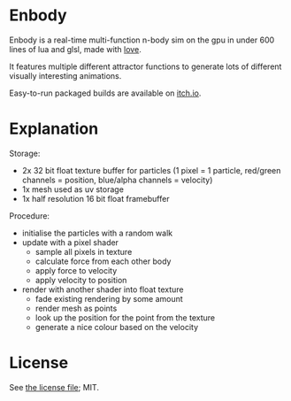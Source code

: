 # Enbody

Enbody is a real-time multi-function n-body sim on the gpu in under 600 lines of lua and glsl, made with [love](http://love2d.org).

It features multiple different attractor functions to generate lots of different visually interesting animations.

Easy-to-run packaged builds are available on [itch.io](https://1bardesign.itch.io/enbody).

# Explanation

Storage:

- 2x 32 bit float texture buffer for particles (1 pixel = 1 particle, red/green channels = position, blue/alpha channels = velocity)
- 1x mesh used as uv storage
- 1x half resolution 16 bit float framebuffer

Procedure:

- initialise the particles with a random walk
- update with a pixel shader
	- sample all pixels in texture
	- calculate force from each other body
	- apply force to velocity
	- apply velocity to position
- render with another shader into float texture
	- fade existing rendering by some amount
	- render mesh as points
	- look up the position for the point from the texture
	- generate a nice colour based on the velocity

# License

See [the license file](license.txt); MIT.
